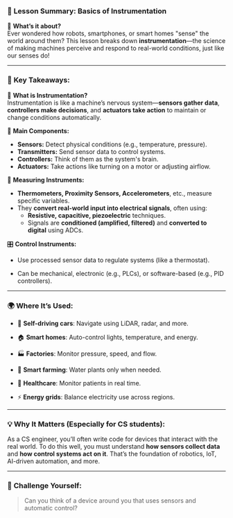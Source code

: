 ### 🧠 **Lesson Summary: Basics of Instrumentation**

👀 **What’s it about?**  
Ever wondered how robots, smartphones, or smart homes "sense" the world around them? This lesson breaks down **instrumentation**—the science of making machines perceive and respond to real-world conditions, just like our senses do!

---

### 📌 **Key Takeaways:**

🔧 **What is Instrumentation?**  
Instrumentation is like a machine’s nervous system—**sensors gather data**, **controllers make decisions**, and **actuators take action** to maintain or change conditions automatically.

🧱 **Main Components:**

- **Sensors:** Detect physical conditions (e.g., temperature, pressure).
- **Transmitters:** Send sensor data to control systems.
- **Controllers:** Think of them as the system's brain.
- **Actuators:** Take actions like turning on a motor or adjusting airflow.

📏 **Measuring Instruments:**

- **Thermometers, Proximity Sensors, Accelerometers**, etc., measure specific variables.
- They **convert real-world input into electrical signals**, often using:
    - **Resistive, capacitive, piezoelectric** techniques.
    - Signals are **conditioned (amplified, filtered)** and **converted to digital** using ADCs.
        

🎛️ **Control Instruments:**

- Use processed sensor data to regulate systems (like a thermostat).
    
- Can be mechanical, electronic (e.g., PLCs), or software-based (e.g., PID controllers).
    

---

### 🌍 **Where It’s Used:**

- 🚗 **Self-driving cars**: Navigate using LiDAR, radar, and more.
    
- 🏠 **Smart homes**: Auto-control lights, temperature, and energy.
    
- 🏭 **Factories**: Monitor pressure, speed, and flow.
    
- 🚜 **Smart farming**: Water plants only when needed.
    
- 🏥 **Healthcare**: Monitor patients in real time.
    
- ⚡ **Energy grids**: Balance electricity use across regions.
    

---

### 💡 **Why It Matters (Especially for CS students):**

As a CS engineer, you’ll often write code for devices that interact with the real world. To do this well, you must understand **how sensors collect data** and **how control systems act on it**. That’s the foundation of robotics, IoT, AI-driven automation, and more.

---

### 🧩 **Challenge Yourself:**

> Can you think of a device around you that uses sensors and automatic control?